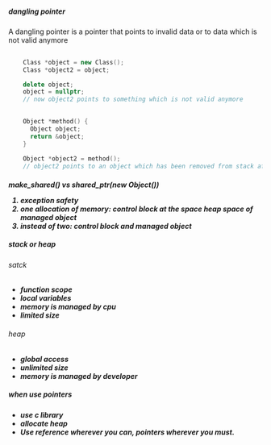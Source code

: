 ##### dangling pointer #####
A dangling pointer is a pointer that points to invalid data or to data which is not valid anymore

``` c++
    
    Class *object = new Class();
    Class *object2 = object;

    delete object;
    object = nullptr;
    // now object2 points to something which is not valid anymore
```

``` c++
    
    Object *method() {
      Object object;
      return &object;
    }
    
    Object *object2 = method();
    // object2 points to an object which has been removed from stack after exiting the function
```

##### make_shared<Object>() vs shared_ptr(new Object()) #####

1. exception safety
2. one allocation of memory: control block at the space heap space of managed object
3. instead of two: control block and managed object

##### stack or heap #####

###### satck ######
- function scope
- local variables
- memory is managed by cpu
- limited size
   
###### heap ######
- global access
- unlimited size
- memory is managed by developer
   
##### when use pointers #####
- use c library
- allocate heap
- Use reference wherever you can, pointers wherever you must.